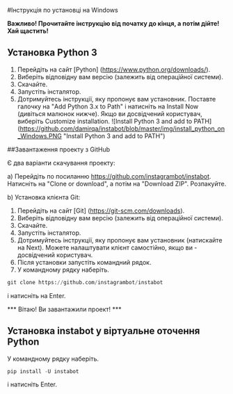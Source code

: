 #Інструкція по установці на Windows

**Важливо! Прочитайте інструкцію від початку до кінця, а потім дійте! Хай щастить!**

## Установка Python 3

1. Перейдіть на сайт [Python] (https://www.python.org/downloads/).
2. Виберіть відповідну вам версію (залежить від операційної системи).
3. Скачайте.
4. Запустіть інсталятор.
5. Дотримуйтесь інструкції, яку пропонує вам установник. Поставте галочку на "Add Python 3.x to Path" і натисніть на Install Now (дивіться малюнок нижче). Якщо ви досвідчений користувач, виберіть Customize installation.
![Install Python 3 and add to PATH] (https://github.com/damirqa/instabot/blob/master/img/install_python_on_Windows.PNG "Install Python 3 and add to PATH")

##Завантаження проекту з GitHub

Є два варіанти скачування проекту:

a) Перейдіть по посиланню https://github.com/instagrambot/instabot. Натисніть на "Clone or download", а потім на "Download ZIP". Розпакуйте.

b) Установка клієнта Git:
1. Перейдіть на сайт [Git] (https://git-scm.com/downloads).
2. Виберіть відповідну вам версію (залежить від операційної системи).
3. Скачайте.
4. Запустіть інсталятор.
5. Дотримуйтесь інструкції, яку пропонує вам установник (натискайте на Next). Можете налаштувати клієнт самостійно, якщо ви - досвідчений користувач.
6. Після установки запустіть командний рядок.
7. У командному рядку наберіть.
``` python
git clone https://github.com/instagrambot/instabot
```
і натисніть на Enter.

*** Вітаю! Ви завантажили проект! ***

## Установка instabot у віртуальне оточення Python

У командному рядку наберіть.
``` python
pip install -U instabot
```
і натисніть Enter.